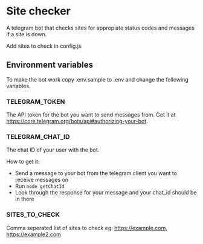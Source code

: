 # Site checker
A telegram bot that checks sites for appropiate status codes and messages if a site is down.

Add sites to check in config.js

## Environment variables
To make the bot work copy .env.sample to .env and change the following variables.

### TELEGRAM_TOKEN
The API token for the bot you want to send messages from. Get it at https://core.telegram.org/bots/api#authorizing-your-bot.

### TELEGRAM_CHAT_ID
The chat ID of your user with the bot.

How to get it:

+ Send a message to your bot from the telegram client you want to receive messages on
+ Run ``node getChatId``
+ Look through the response for your message and your chat_id should be in there

### SITES_TO_CHECK
Comma seperated list of sites to check eg: https://example.com, https://example2.com